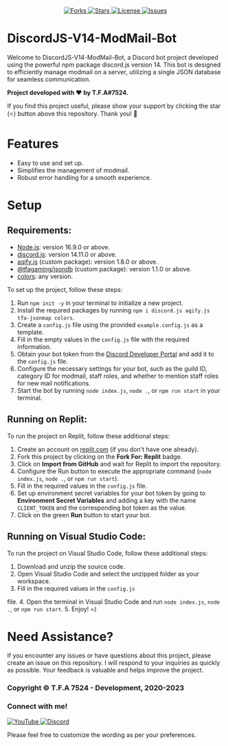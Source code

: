 <p align="center">
    <a href="https://github.com/TFAGaming/DiscordJS-V14-ModMail-Bot">
        <img src="https://img.shields.io/github/forks/TFAGaming/DiscordJS-V14-ModMail-Bot?label=Forks&color=lime&logo=githubactions&logoColor=lime" alt="Forks">
    </a>
    <a href="https://github.com/TFAGaming/DiscordJS-V14-ModMail-Bot/stargazers">
        <img src="https://img.shields.io/github/stars/TFAGaming/DiscordJS-V14-ModMail-Bot?label=Stars&color=yellow&logo=reverbnation&logoColor=yellow" alt="Stars">
    </a>
    <a href="https://github.com/TFAGaming/DiscordJS-V14-ModMail-Bot/blob/main/LICENSE">
        <img src="https://img.shields.io/github/license/TFAGaming/DiscordJS-V14-ModMail-Bot?label=License&color=808080&logo=gitbook&logoColor=808080" alt="License">
    </a>
    <a href="https://github.com/TFAGaming/DiscordJS-V14-ModMail-Bot/issues">
        <img src="https://img.shields.io/github/issues/TFAGaming/DiscordJS-V14-ModMail-Bot?label=Issues&color=red&logo=ifixit&logoColor=red" alt="Issues">
    </a>
</p>

# DiscordJS-V14-ModMail-Bot

Welcome to DiscordJS-V14-ModMail-Bot, a Discord bot project developed using the powerful npm package discord.js version 14. This bot is designed to efficiently manage modmail on a server, utilizing a single JSON database for seamless communication.

**Project developed with ❤ by T.F.A#7524.**

If you find this project useful, please show your support by clicking the star (⭐️) button above this repository. Thank you! 🙏

# Features

- Easy to use and set up.
- Simplifies the management of modmail.
- Robust error handling for a smooth experience.

<!--
# Preview

Messaging the bot:<br>
<img src="https://media.discordapp.net/attachments/1111644651036876822/1121556887905779836/2023-06-22_22_41_31-TypeScript_Bot_-_Discord.png" alt="Bot DM Preview">

New mail channel:<br>
<img src="https://media.discordapp.net/attachments/1111644651036876822/1121556888853692528/2023-06-22_22_44_26-849413565487382578___The_unverified_bots_gang_-_Discord.png?width=742&height=676" alt="New Mail Channel Preview">

Receiving messages in DMs:<br>
<img src="https://media.discordapp.net/attachments/1111644651036876822/1121556888157442090/2023-06-22_22_44_08-TypeScript_Bot_-_Discord.png" alt="Receiving Messages Preview">

Closing a mail (by staff):<br>
<img src="https://media.discordapp.net/attachments/1111644651036876822/1121557698824130570/2023-06-22_22_49_26-TypeScript_Bot_-_Discord.png" alt="Closing Mail Preview">
-->

# Setup

## Requirements:

- [Node.js](https://nodejs.org/en/): version 16.9.0 or above.
- [discord.js](https://www.npmjs.com/package/discord.js): version 14.11.0 or above.
- [aqify.js](https://www.npmjs.com/package/aqify.js) (custom package): version 1.8.0 or above.
- [@tfagaming/jsondb](https://www.npmjs.com/package/@tfagaming/jsondb) (custom package): version 1.1.0 or above.
- [colors](https://www.npmjs.com/package/ms): any version.

To set up the project, follow these steps:

1. Run `npm init -y` in your terminal to initialize a new project.
2. Install the required packages by running `npm i discord.js aqify.js tfa-jsonmap colors`.
3. Create a `config.js` file using the provided `example.config.js` as a template.
4. Fill in the empty values in the `config.js` file with the required information.
5. Obtain your bot token from the [Discord Developer Portal](https://discord.com/developers) and add it to the `config.js` file.
6. Configure the necessary settings for your bot, such as the guild ID, category ID for modmail, staff roles, and whether to mention staff roles for new mail notifications.
7. Start the bot by running `node index.js`, `node .`, or `npm run start` in your terminal.

## Running on Replit:

To run the project on Replit, follow these additional steps:

1. Create an account on [replit.com](https://www.replit.com) (if you don't have one already).
2. Fork this project by clicking on the **Fork For: Replit** badge.
3. Click on **Import from GitHub** and wait for Replit to import the repository.
4. Configure the Run button to execute the appropriate command (`node index.js`, `node .`, or `npm run start`).
5. Fill in the required values in the `config.js` file.
6. Set up environment secret variables for your bot token by going to **Environment Secret Variables** and adding a key with the name `CLIENT_TOKEN` and the corresponding bot token as the value.
7. Click on the green **Run** button to start your bot.

## Running on Visual Studio Code:

To run the project on Visual Studio Code, follow these additional steps:

1. Download and unzip the source code.
2. Open Visual Studio Code and select the unzipped folder as your workspace.
3. Fill in the required values in the `config.js`

file. 4. Open the terminal in Visual Studio Code and run `node index.js`, `node .`, or `npm run start`. 5. Enjoy! =)

# Need Assistance?

If you encounter any issues or have questions about this project, please create an issue on this repository. I will respond to your inquiries as quickly as possible. Your feedback is valuable and helps improve the project.

### **Copyright © T.F.A 7524 - Development, 2020-2023**

### Connect with me!

<a href='https://www.youtube.com/c/TFA7524' target="_blank">
    <img alt='YouTube' src='https://img.shields.io/badge/YouTube-100000?style=social&logo=YouTube&logoColor=FF0000&labelColor=000000&color=EAE9E9'/>
</a>
<a href='https://dsc.gg/codingdevelopment' target="_blank">
    <img alt='Discord' src='https://img.shields.io/badge/Discord-100000?style=social&logo=Discord&logoColor=5865F2&labelColor=000000&color=EAE9E9'/>
</a>

Please feel free to customize the wording as per your preferences.
